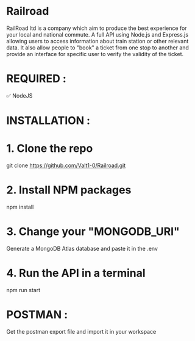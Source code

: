 # Railroad 

RailRoad ltd is a company which aim to produce the best experience for your local and national commute.
A full API using Node.js and Express.js allowing users to access information about train station or other relevant data.
It also allow people to "book" a ticket from one stop to another and provide an interface for specific user to verify the validity of the ticket.

# REQUIRED :
✅ NodeJS

# INSTALLATION :
# 1. Clone the repo
git clone https://github.com/Valt1-0/Railroad.git

# 2. Install NPM packages
npm install

# 3. Change your "MONGODB_URI"
Generate a MongoDB Atlas database and paste it in the .env

# 4. Run the API in a terminal
npm run start

# POSTMAN :
Get the postman export file and import it in your workspace
